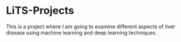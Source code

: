 # LiTS-Projects
This is a project where I am going to examine different aspects of liver disease using machine learning and deep learning techniques.